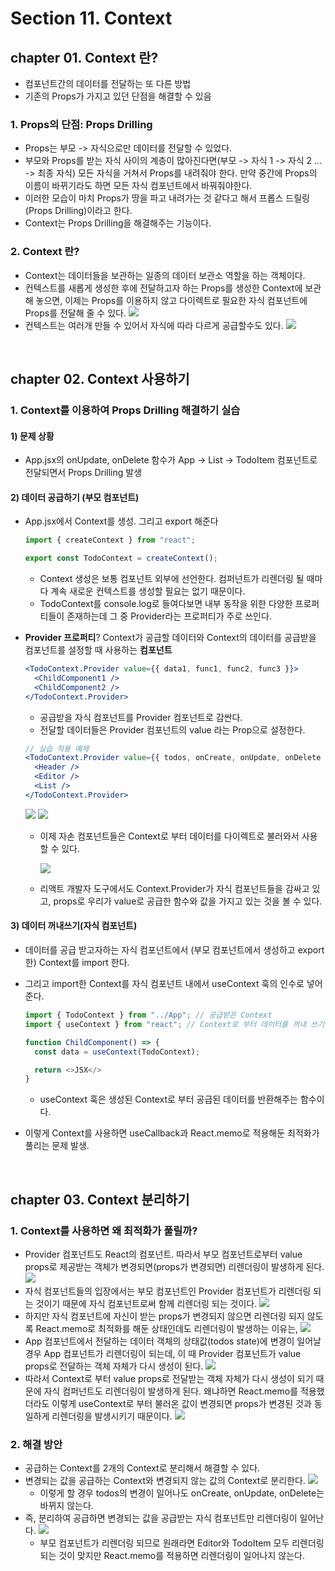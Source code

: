 # Section 11. Context

## chapter 01. Context 란?

- 컴포넌트간의 데이터를 전달하는 또 다른 방법
- 기존의 Props가 가지고 있던 단점을 해결할 수 있음

### 1. Props의 단점: Props Drilling

- Props는 부모 -> 자식으로만 데이터를 전달할 수 있었다.
- 부모와 Props를 받는 자식 사이의 계층이 많아진다면(부모 -> 자식 1 -> 자식 2 ... -> 최종 자식) 모든 자식을 거쳐서 Props를 내려줘야 한다. 만약 중간에 Props의 이름이 바뀌기라도 하면 모든 자식 컴포넌트에서 바꿔줘야한다.
- 이러한 모습이 마치 Props가 땅을 파고 내려가는 것 같다고 해서 프롭스 드릴링(Props Drilling)이라고 한다.
- Context는 Props Drilling을 해결해주는 기능이다.

### 2. Context 란?

- Context는 데이터들을 보관하는 일종의 데이터 보관소 역할을 하는 객체이다.
- 컨텍스트를 새롭게 생성한 후에 전달하고자 하는 Props를 생성한 Context에 보관해 놓으면, 이제는 Props를 이용하지 않고 다이렉트로 필요한 자식 컴포넌트에 Props를 전달해 줄 수 있다.
  <img src="./public/Context_00.jpeg" />
- 컨텍스트는 여러개 만들 수 있어서 자식에 따라 다르게 공급할수도 있다.
  <img src="./public/Context_01.jpeg" />

<br>

## chapter 02. Context 사용하기

### 1. Context를 이용하여 Props Drilling 해결하기 실습

#### 1) 문제 상황

- App.jsx의 onUpdate, onDelete 함수가 App -> List -> TodoItem 컴포넌트로 전달되면서 Props Drilling 발생

#### 2) 데이터 공급하기 (부모 컴포넌트)

- App.jsx에서 Context를 생성. 그리고 export 해준다

  ```js
  import { createContext } from "react";

  export const TodoContext = createContext();
  ```

  - Context 생성은 보통 컴포넌트 외부에 선언한다. 컴퍼넌트가 리렌더링 될 때마다 계속 새로운 컨텍스트를 생성할 필요는 없기 때문이다.
  - TodoContext를 console.log로 들여다보면 내부 동작을 위한 다양한 프로퍼티들이 존재하는데 그 중 Provider라는 프로퍼티가 주로 쓰인다.

- **Provider 프로퍼티**? Context가 공급할 데이터와 Context의 데이터를 공급받을 컴포넌트를 설정할 때 사용하는 **컴포넌트**

  ```jsx
  <TodoContext.Provider value={{ data1, func1, func2, func3 }}>
    <ChildComponent1 />
    <ChildComponent2 />
  </TodoContext.Provider>
  ```

  - 공급받을 자식 컴포넌트를 Provider 컴포넌트로 감싼다.
  - 전달할 데이터들은 Provider 컴포넌트의 value 라는 Prop으로 설정한다.

  ```jsx
  // 실습 적용 예제
  <TodoContext.Provider value={{ todos, onCreate, onUpdate, onDelete }}>
    <Header />
    <Editor />
    <List />
  </TodoContext.Provider>
  ```

    <img src="./public/Context_02.jpeg" />

    <img src="./public/Context_03.jpeg" />

  - 이제 자손 컴포넌트들은 Context로 부터 데이터를 다이렉트로 불러와서 사용할 수 있다.

    <img src="./public/Context_04.jpeg" />

  - 리액트 개발자 도구에서도 Context.Provider가 자식 컴포넌트들을 감싸고 있고, props로 우리가 value로 공급한 함수와 값을 가지고 있는 것을 볼 수 있다.

#### 3) 데이터 꺼내쓰기(자식 컴포넌트)

- 데이터를 공급 받고자하는 자식 컴포넌트에서 (부모 컴포넌트에서 생성하고 export한) Context를 import 한다.
- 그리고 import한 Context를 자식 컴포넌트 내에서 useContext 훅의 인수로 넣어준다.

  ```js
  import { TodoContext } from "../App"; // 공급받은 Context
  import { useContext } from "react"; // Context로 부터 데이터를 꺼내 쓰기 위한 React Hook

  function ChildComponent() => {
    const data = useContext(TodoContext);

    return <>JSX</>
  }
  ```

  - useContext 훅은 생성된 Context로 부터 공급된 데이터를 반환해주는 함수이다.

- 이렇게 Context를 사용하면 useCallback과 React.memo로 적용해둔 최적화가 풀리는 문제 발생.

<br>

## chapter 03. Context 분리하기

### 1. Context를 사용하면 왜 최적화가 풀릴까?

- Provider 컴포넌트도 React의 컴포넌트. 따라서 부모 컴포넌트로부터 value props로 제공받는 객체가 변경되면(props가 변경되면) 리렌더링이 발생하게 된다.
  <img src="./public/Context_05.jpeg" />
- 자식 컴포넌트들의 입장에서는 부모 컴포넌트인 Provider 컴포넌트가 리렌더링 되는 것이기 때문에 자식 컴포넌트로써 함께 리렌더링 되는 것이다.
  <img src="./public/Context_06.jpeg" />
- 하지만 자식 컴포넌트에 자신이 받는 props가 변경되지 않으면 리렌더링 되지 않도록 React.memo로 최적화를 해둔 상태인데도 리렌더링이 발생하는 이유는,
  <img src="./public/Context_07.jpeg" />
- App 컴포넌트에서 전달하는 데이터 객체의 상태값(todos state)에 변경이 일어날 경우 App 컴포넌트가 리렌더링이 되는데, 이 때 Provider 컴포넌트가 value props로 전달하는 객체 자체가 다시 생성이 된다.
  <img src="./public/Context_08.jpeg" />
- 따라서 Context로 부터 value props로 전달받는 객체 자체가 다시 생성이 되기 때문에 자식 컴퍼넌트도 리렌더링이 발생하게 된다. 왜냐하면 React.memo를 적용했더라도 이렇게 useContext로 부터 불러온 값이 변경되면 props가 변경된 것과 동일하게 리렌더링을 발생시키기 때문이다.
  <img src="./public/Context_09.jpeg" />

### 2. 해결 방안

- 공급하는 Context를 2개의 Context로 분리해서 해결할 수 있다.
- 변경되는 값을 공급하는 Context와 변경되지 않는 값의 Context로 분리한다.
  <img src="./public/Context_10.jpeg" />
  - 이렇게 할 경우 todos의 변경이 일어나도 onCreate, onUpdate, onDelete는 바뀌지 않는다.
- 즉, 분리하여 공급하면 변경되는 값을 공급받는 자식 컴포넌트만 리렌더링이 일어난다.
  <img src="./public/Context_11.jpeg" />
  - 부모 컴포넌트가 리렌더링 되므로 원래라면 Editor와 TodoItem 모두 리렌더링 되는 것이 맞지만 React.memo를 적용하면 리렌더링이 일어나지 않는다.
